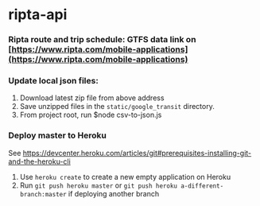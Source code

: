 # ripta-api

### Ripta route and trip schedule: GTFS data link on [https://www.ripta.com/mobile-applications](https://www.ripta.com/mobile-applications)

### Update local json files:
1. Download latest zip file from above address
2. Save unzipped files in the `static/google_transit` directory.
3. From project root, run $node csv-to-json.js

### Deploy master to Heroku
See https://devcenter.heroku.com/articles/git#prerequisites-installing-git-and-the-heroku-cli
1. Use `heroku create` to create a new empty application on Heroku
2. Run `git push heroku master` or `git push heroku a-different-branch:master` if deploying another branch


